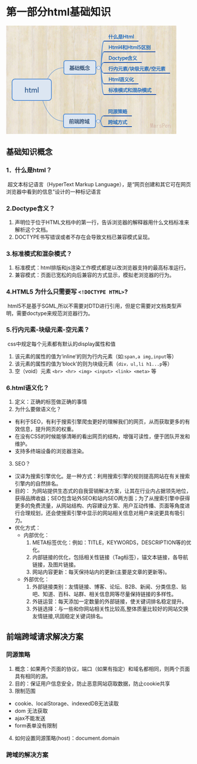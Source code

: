 # 第一部分html基础知识
 
![这是html基础思维导图](https://github.com/MarsPen/-notes-summary/blob/master/images/html.png "这是html基础思维导图")

## 基础知识概念

### 1．什么是html？
  &nbsp;超文本标记语言（HyperText Markup Language），是“网页创建和其它可在网页浏览器中看到的信息”设计的一种标记语言
### 2.Doctype含义？
  1. <!DOCTYPE>声明位于位于HTML文档中的第一行，告诉浏览器的解释器用什么文档标准来解析这个文档。
  2. DOCTYPE书写错误或者不存在会导致文档已兼容模式呈现。
### 3.标准模式和混杂模式？
  1. 标准模式：html排版和js渲染工作模式都是以改浏览器支持的最高标准运行。
  2. 兼容模式：页面已宽松的向后兼容的方式显示，模拟老浏览器的行为。
### 4.HTML5 为什么只需要写 `<!DOCTYPE HTML>`?
  &nbsp;html5不是基于SGML,所以不需要对DTD进行引用，但是它需要对文档类型声明，需要doctype来规范浏览器行为。
### 5.行内元素-块级元素-空元素？
  &nbsp;css中规定每个元素都有默认的display属性和值
  1. 该元素的属性的值为‘inline’的则为行内元素（如:`span,a img,input`等）
  2. 该元素的属性的值为‘block’的则为块级元素（`div，ul,li h1...p`等）
  3. 空（void）元素 `<br> <hr> <img> <input> <link> <meta>` 等
### 6.html语义化？
  1. 定义：正确的标签做正确的事情
  2. 为什么要做语义化？
  -  有利于SEO，有利于搜索引擎爬虫更好的理解我们的网页，从而获取更多的有效信息，提升网页的权重。
  -  在没有CSS的时候能够清晰的看出网页的结构，增强可读性，便于团队开发和维护。
  -  支持多终端设备的浏览器渲染。
  3. SEO？
  - 汉译为搜索引擎优化。是一种方式：利用搜索引擎的规则提高网站在有关搜索引擎内的自然排名。
  - 目的：
    为网站提供生态式的自我营销解决方案，让其在行业内占据领先地位，获得品牌收益；SEO包含站外SEO和站内SEO两方面；为了从搜索引擎中获得更多的免费流量，从网站结构、内容建设方案、用户互动传播、页面等角度进行合理规划，还会使搜索引擎中显示的网站相关信息对用户来说更具有吸引力。
  - 优化方式：   
    - 内部优化：
      1. META标签优化：例如：TITLE，KEYWORDS，DESCRIPTION等的优化。
      2. 内部链接的优化，包括相关性链接（Tag标签），锚文本链接，各导航链接，及图片链接。
      3. 网站内容更新：每天保持站内的更新(主要是文章的更新等)。
    - 外部优化：
      1. 外部链接类别：友情链接、博客、论坛、B2B、新闻、分类信息、贴吧、知道、百科、站群、相关信息网等尽量保持链接的多样性。
      2. 外链运营：每天添加一定数量的外部链接，使关键词排名稳定提升。
      3. 外链选择：与一些和你网站相关性比较高,整体质量比较好的网站交换友情链接,巩固稳定关键词排名。

## 前端跨域请求解决方案

### 同源策略
  1. 概念：如果两个页面的协议，端口（如果有指定）和域名都相同，则两个页面具有相同的源。
  2. 目的：保证用户信息安全，防止恶意网站窃取数据，防止cookie共享
  3. 限制范围
   -  cookie、localStorage、indexedDB无法读取
   -  dom 无法获取
   -  ajax不能发送
   -  form表单没有限制
  4. 如何设置同源策略(host)：document.domain
### 跨域的解决方案




